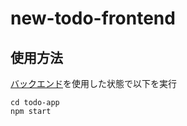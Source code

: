 # new-todo-frontend

## 使用方法

[バックエンド](https://github.com/onion0904/new-todo-backend)を使用した状態で以下を実行
```
cd todo-app
npm start
```
